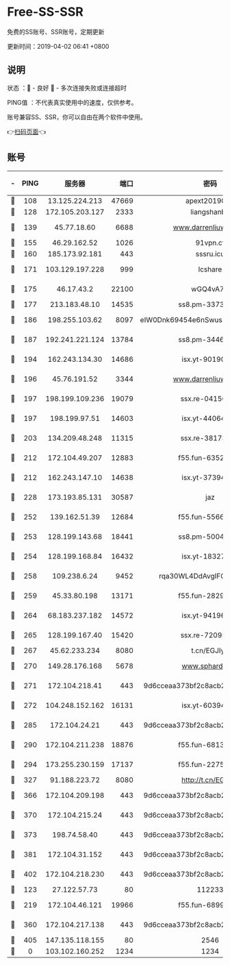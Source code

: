# Free-SS-SSR

免费的SS账号、SSR账号，定期更新

更新时间：2019-04-02 06:41 +0800

## 说明

状态     ：🙂 - 良好 🙁 - 多次连接失败或连接超时

PING值   ：不代表真实使用中的速度，仅供参考。

账号兼容SS、SSR，你可以自由在两个软件中使用。

👉[扫码页面](https://liesauer.github.io/Free-SS-SSR/)👈

## 账号

|-|PING|服务器|端口|密码|加密方式|区域|
|:----:|:----:|:-----:|-----:|:----:|:----:|:----:|
|🙂|108|13.125.224.213|47669|apext2019001|chacha20|KR|
|🙂|128|172.105.203.127|2333|liangshanbo|chacha20|JP|
|🙂|139|45.77.18.60|6688|www.darrenliuwei.com|aes-256-cfb|JP|
|🙂|155|46.29.162.52|1026|91vpn.cf|rc4-md5|RU|
|🙂|160|185.173.92.181|443|sssru.icu|rc4-md5|RU|
|🙂|171|103.129.197.228|999|lcshare|aes-256-cfb|CN|
|🙂|175|46.17.43.2|22100|wGQ4vA7D|aes-256-gcm|RU|
|🙂|177|213.183.48.10|14535|ss8.pm-33736221|rc4-md5|RU|
|🙂|186|198.255.103.62|8097|eIW0Dnk69454e6nSwuspv9DmS201tQ0D|aes-256-cfb|US|
|🙂|187|192.241.221.124|13784|ss8.pm-34461522|aes-256-cfb|US|
|🙂|194|162.243.134.30|14686|isx.yt-90190160|aes-256-cfb|US|
|🙂|196|45.76.191.52|3344|www.darrenliuwei.com|aes-256-cfb|AU|
|🙂|197|198.199.109.236|19079|ssx.re-04150237|aes-256-cfb|US|
|🙂|197|198.199.97.51|14603|isx.yt-44064347|aes-256-cfb|US|
|🙂|203|134.209.48.248|11315|ssx.re-38173894|aes-256-cfb|US|
|🙂|212|172.104.49.207|12883|f55.fun-63527647|aes-256-cfb|SG|
|🙂|212|162.243.147.10|14638|isx.yt-37394875|aes-256-cfb|US|
|🙂|228|173.193.85.131|30587|jaz|aes-256-cfb|US|
|🙂|252|139.162.51.39|12684|f55.fun-55660117|aes-256-cfb|SG|
|🙂|253|128.199.143.68|18441|ss8.pm-50042831|aes-256-cfb|SG|
|🙂|254|128.199.168.84|16432|isx.yt-18327519|aes-256-cfb|SG|
|🙂|258|109.238.6.24|9452|rqa30WL4DdAvgIFG6Fs3znzTa|aes-256-cfb|FR|
|🙂|259|45.33.80.198|13171|f55.fun-28295578|aes-256-cfb|US|
|🙂|264|68.183.237.182|14572|isx.yt-94196593|aes-256-cfb|SG|
|🙂|265|128.199.167.40|15420|ssx.re-72095229|aes-256-cfb|SG|
|🙂|267|45.62.233.234|8080|t.cn/EGJIyrl|rc4-md5|CA|
|🙂|270|149.28.176.168|5678|www.sphard.com|aes-256-cfb|SG|
|🙂|271|172.104.218.41|443|9d6cceaa373bf2c8acb22e60b6a58be6|aes-256-cfb|US|
|🙂|272|104.248.152.162|16131|isx.yt-60394237|aes-256-cfb|SG|
|🙂|285|172.104.24.21|443|9d6cceaa373bf2c8acb22e60b6a58be6|aes-256-cfb|US|
|🙂|290|172.104.211.238|18876|f55.fun-68130782|aes-256-cfb|US|
|🙂|294|173.255.230.159|17137|f55.fun-22752790|aes-256-cfb|US|
|🙂|327|91.188.223.72|8080|http://t.cn/EGJIyrl|rc4-md5|RU|
|🙂|366|172.104.209.198|443|9d6cceaa373bf2c8acb22e60b6a58be6|aes-256-cfb|US|
|🙂|370|172.104.215.24|443|9d6cceaa373bf2c8acb22e60b6a58be6|aes-256-cfb|US|
|🙂|373|198.74.58.40|443|9d6cceaa373bf2c8acb22e60b6a58be6|aes-256-cfb|US|
|🙂|381|172.104.31.152|443|9d6cceaa373bf2c8acb22e60b6a58be6|aes-256-cfb|US|
|🙂|402|172.104.218.230|443|9d6cceaa373bf2c8acb22e60b6a58be6|aes-256-cfb|US|
|🙂|123|27.122.57.73|80|112233|chacha20|CN|
|🙂|219|172.104.46.121|19966|f55.fun-68996821|aes-256-cfb|SG|
|🙂|360|172.104.217.138|443|9d6cceaa373bf2c8acb22e60b6a58be6|aes-256-cfb|US|
|🙁|405|147.135.118.155|80|2546|chacha20|US|
|🙁|0|103.102.160.252|1234|1234|rc4-md5|JP|
